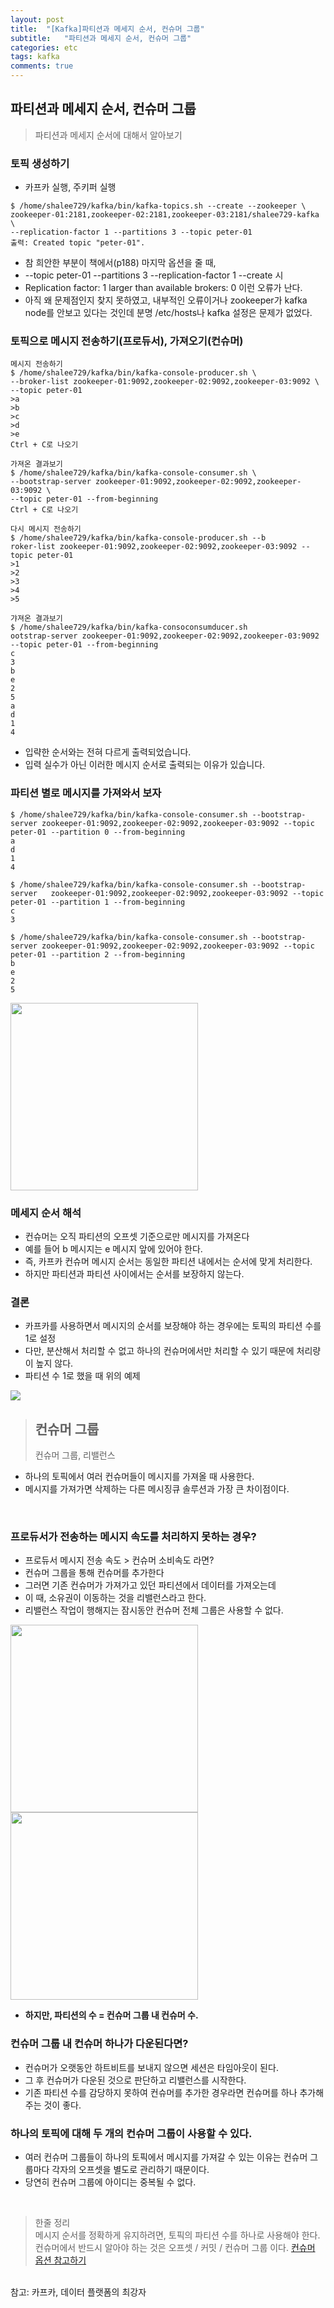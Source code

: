 ```yaml
---
layout: post
title:  "[Kafka]파티션과 메세지 순서, 컨슈머 그룹"
subtitle:   "파티션과 메세지 순서, 컨슈머 그룹"
categories: etc
tags: kafka
comments: true
---
```


## 파티션과 메세지 순서, 컨슈머 그룹

> 파티션과 메세지 순서에 대해서 알아보기

### 토픽 생성하기

- 카프카 실행, 주키퍼 실행

```
$ /home/shalee729/kafka/bin/kafka-topics.sh --create --zookeeper \
zookeeper-01:2181,zookeeper-02:2181,zookeeper-03:2181/shalee729-kafka \
--replication-factor 1 --partitions 3 --topic peter-01
출력: Created topic "peter-01".
```

- 참 희안한 부분이 책에서(p188) 마지막 옵션을 줄 때,
- --topic peter-01 --partitions 3 --replication-factor 1 --create 시
- Replication factor: 1 larger than available brokers: 0 이런 오류가 난다.
- 아직 왜 문제점인지 찾지 못하였고, 내부적인 오류이거나 zookeeper가 kafka node를 안보고 있다는 것인데 분명 /etc/hosts나 kafka 설정은 문제가 없었다.


### 토픽으로 메시지 전송하기(프로듀서), 가져오기(컨슈머)

```
메시지 전송하기
$ /home/shalee729/kafka/bin/kafka-console-producer.sh \
--broker-list zookeeper-01:9092,zookeeper-02:9092,zookeeper-03:9092 \
--topic peter-01
>a
>b
>c
>d
>e
Ctrl + C로 나오기
```

```
가져온 결과보기
$ /home/shalee729/kafka/bin/kafka-console-consumer.sh \
--bootstrap-server zookeeper-01:9092,zookeeper-02:9092,zookeeper-03:9092 \
--topic peter-01 --from-beginning
Ctrl + C로 나오기
```

```
다시 메시지 전송하기
$ /home/shalee729/kafka/bin/kafka-console-producer.sh --b
roker-list zookeeper-01:9092,zookeeper-02:9092,zookeeper-03:9092 --topic peter-01
>1
>2
>3
>4
>5
```

```
갸져온 결과보기
$ /home/shalee729/kafka/bin/kafka-consoconsumducer.sh
ootstrap-server zookeeper-01:9092,zookeeper-02:9092,zookeeper-03:9092 --topic peter-01 --from-beginning
c
3
b
e
2
5
a
d
1
4
```

- 입략한 순서와는 전혀 다르게 출력되었습니다.
- 입력 실수가 아닌 이러한 메시지 순서로 출력되는 이유가 있습니다.

### 파티션 별로 메시지를 가져와서 보자

```
$ /home/shalee729/kafka/bin/kafka-console-consumer.sh --bootstrap-server zookeeper-01:9092,zookeeper-02:9092,zookeeper-03:9092 --topic peter-01 --partition 0 --from-beginning
a
d
1
4
```

```
$ /home/shalee729/kafka/bin/kafka-console-consumer.sh --bootstrap-server   zookeeper-01:9092,zookeeper-02:9092,zookeeper-03:9092 --topic peter-01 --partition 1 --from-beginning
c
3
```

```
$ /home/shalee729/kafka/bin/kafka-console-consumer.sh --bootstrap-server zookeeper-01:9092,zookeeper-02:9092,zookeeper-03:9092 --topic peter-01 --partition 2 --from-beginning
b
e
2
5
```

<img src ="https://github.com/twowinsh87/twowinsh87.github.io/blob/master/assets/kafka_img/kafka5-3.png?raw=true" weight="450" height="300">

### 메세지 순서 해석
- 컨슈머는 오직 파티션의 오프셋 기준으로만 메시지를 가져온다
- 예를 들어 b 메시지는 e 메시지 앞에 있어야 한다.
- 즉, 카프카 컨슈머 메시지 순서는 동일한 파티션 내에서는 순서에 맞게 처리한다.
- 하지만 파티션과 파티션 사이에서는 순서를 보장하지 않는다.

### 결론
- 카프카를 사용하면서 메시지의 순서를 보장해야 하는 경우에는 토픽의 파티션 수를 1로 설정
- 다만, 분산해서 처리할 수 없고 하나의 컨슈머에서만 처리할 수 있기 때문에 처리량이 높지 않다.
- 파티션 수 1로 했을 때 위의 예제  

<img src="kafka5-3">

<br>

> ## 컨슈머 그룹
> 컨슈머 그룹, 리밸런스

- 하나의 토픽에서 여러 컨슈머들이 메시지를 가져올 때 사용한다.
- 메시지를 가져가면 삭제하는 다른 메시징큐 솔루션과 가장 큰 차이점이다.

<br>

### 프로듀서가 전송하는 메시지 속도를 처리하지 못하는 경우?
- 프로듀서 메시지 전송 속도 > 컨슈머 소비속도 라면?
- 컨슈머 그룹을 통해 컨슈머를 추가한다
- 그러면 기존 컨슈머가 가져가고 있던 파티션에서 데이터를 가져오는데
- 이 때, 소유권이 이동하는 것을 리밸런스라고 한다.
- 리밸런스 작업이 행해지는 잠시동안 컨슈머 전체 그룹은 사용할 수 없다.

<img src ="https://github.com/twowinsh87/twowinsh87.github.io/blob/master/assets/kafka_img/kafka5-4.png?raw=true" weight="400" height="300">

<br>

<img src ="https://github.com/twowinsh87/twowinsh87.github.io/blob/master/assets/kafka_img/kafka5-5.png?raw=true" weight="400" height="300">  


- **하지만, 파티션의 수 = 컨슈머 그룹 내 컨슈머 수.**


### 컨슈머 그룹 내 컨슈머 하나가 다운된다면?
- 컨슈머가 오랫동안 하트비트를 보내지 않으면 세션은 타임아웃이 된다.
- 그 후 컨슈머가 다운된 것으로 판단하고 리밸런스를 시작한다.
- 기존 파티션 수를 감당하지 못하여 컨슈머를 추가한 경우라면 컨슈머를 하나 추가해주는 것이 좋다.


### 하나의 토픽에 대해 두 개의 컨슈머 그룹이 사용할 수 있다.
- 여러 컨슈머 그룹들이 하나의 토픽에서 메시지를 가져갈 수 있는 이유는 컨슈머 그룹마다 각자의 오프셋을 별도로 관리하기 때문이다.
- 당연히 컨슈머 그룹에 아이디는 중복될 수 없다.

<br>

> 한줄 정리  
> 메시지 순서를 정확하게 유지하려면, 토픽의 파티션 수를 하나로 사용해야 한다.  
> 컨슈머에서 반드시 알아야 하는 것은 오프셋 / 커밋 / 컨슈머 그룹 이다.
> [컨슈머 옵션 참고하기](https://twowinsh87.github.io/etc/2018/08/11/etc-kafka-12/)  


<br>
참고: 카프카, 데이터 플랫폼의 최강자
